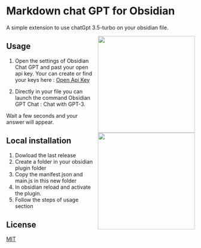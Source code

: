 
# Markdown chat GPT for Obsidian

A simple extension to use chatGpt 3.5-turbo on your obsidian file.
<p>
  <img align="right" style="width: 27vw" src="https://github.com/Tagada216/obsidian-chat-gpt/blob/main/img/chatgpt_ob.PNG?width=736&height=676">
  <img align="right" style="width: 27vw" src="https://github.com/Tagada216/obsidian-chat-gpt/blob/main/img/chatgpt_obblur.PNG?width=736&height=676">
</p>


## Usage

1. Open the settings of Obsidian Chat GPT and past your open api key.
Your can create or find your keys here : [Open Api Key](https://platform.openai.com/account/api-keys)

2. Directly in your file you can launch the command Obsidian GPT Chat : Chat with GPT-3.

Wait a few seconds and your answer will appear.

## Local installation 

1. Dowload the last release 
2. Create a folder in your obsidian plugin folder 
3. Copy the manifest.json and main.js in this new folder
4. In obsidian reload and activate the plugin.
5. Follow the steps of usage section

## License

[MIT](https://choosealicense.com/licenses/mit/)
